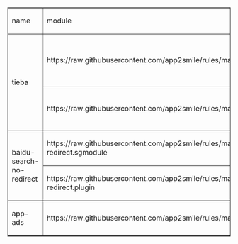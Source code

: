 <table border="1">
	<tbody>
		<tr>
			<td>
				<p>
					name
				</p>
			</td>
			<td>
				<p>
					module
				</p>
			</td>
			<td>
				<p>
					desc
				</p>
			</td>
		</tr>
		<tr>
			<td rowspan="2">
				<p>
					tieba
				</p>
			</td>
			<td>
				<p>
					https://raw.githubusercontent.com/app2smile/rules/master/module/tieba.sgmodule
				</p>
			</td>
			<td>
				<p>
					iOS15 &amp; Surge TF
				</p>
			</td>
		</tr>
		<tr>
			<td>
				<p>
					https://raw.githubusercontent.com/app2smile/rules/master/plugin/tieba.plugin
				</p>
			</td>
			<td>
				<p>
					iOS15 &amp; Loon
				</p>
			</td>
		</tr>
		<tr>
            <td rowspan="2">
                <p>
                    baidu-search-no-redirect
                </p>
            </td>
            <td>
                <p>
                    https://raw.githubusercontent.com/app2smile/rules/master/module/baidu-no-redirect.sgmodule
                </p>
            </td>
            <td>
                <p>
                    Surge
                </p>
            </td>
        </tr>
        <tr>
            <td>
                <p>
                    https://raw.githubusercontent.com/app2smile/rules/master/plugin/baidu-no-redirect.plugin
                </p>
            </td>
            <td>
                <p>
                    Loon
                </p>
            </td>
        </tr>
		<tr>
			<td>
				<p>
					app-ads
				</p>
			</td>
			<td>
				<p>
					https://raw.githubusercontent.com/app2smile/rules/master/module/ad.sgmodule
				</p>
			</td>
			<td>
				<p>
					self use
				</p>
			</td>
		</tr>
	</tbody>
</table>
